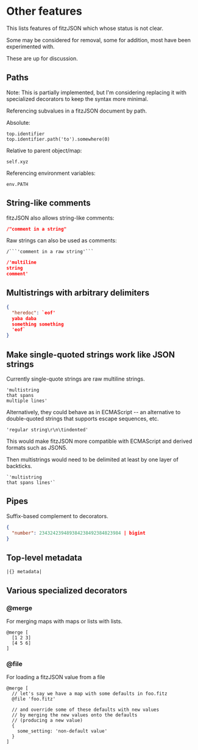 # Other features

This lists features of fitzJSON which whose status is not clear.

Some may be considered for removal, some for addition, most have been experimented with.

These are up for discussion.

## Paths

Note: This is partially implemented, but I'm considering replacing it with specialized decorators to keep the syntax more minimal.

Referencing subvalues in a fitzJSON document by path.

Absolute:

```
top.identifier
top.identifier.path('to').somewhere(0)
```

Relative to parent object/map:

```
self.xyz
```

Referencing environment variables:

```
env.PATH
```

## String-like comments

fitzJSON also allows string-like comments:

```json
/"comment in a string"
```

Raw strings can also be used as comments:

```
/```'comment in a raw string'```
```

```json
/'multiline
string
comment'
```

## Multistrings with arbitrary delimiters

````json
{
  "heredoc": `eof'
  yaba daba
  something something
  'eof`
}
````

## Make single-quoted strings work like JSON strings

Currently single-quote strings are raw multiline strings.

```
'multistring
that spans
multiple lines'
```

Alternatively, they could behave as in ECMAScript -- an alternative to double-quoted strings that supports escape sequences, etc.

```
'regular string\r\n\tindented'
```

This would make fitzJSON more compatible with ECMAScript and derived formats such as JSON5.

Then multistrings would need to be delimited at least by one layer of backticks.

```
`'multistring
that spans lines'`
```

## Pipes

Suffix-based complement to decorators.

```json
{
  "number": 234324239489384238492384823984 | bigint
}
```

## Top-level metadata

```
|{} metadata|
```

## Various specialized decorators

### @merge

For merging maps with maps or lists with lists.

```
@merge [
  [1 2 3]
  [4 5 6]
]
```

### @file

For loading a fitzJSON value from a file

```
@merge [
  // let's say we have a map with some defaults in foo.fitz
  @file 'foo.fitz'

  // and override some of these defaults with new values
  // by merging the new values onto the defaults
  // (producing a new value)
  {
    some_setting: 'non-default value'
  }
]
```